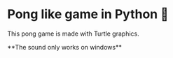 # Pong like game in Python 🏓
<p>This pong game is made with Turtle graphics.</p>
**The sound only works on windows**